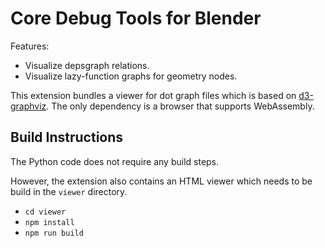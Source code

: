 # Core Debug Tools for Blender

Features:

- Visualize depsgraph relations.
- Visualize lazy-function graphs for geometry nodes.

This extension bundles a viewer for dot graph files which is based on [d3-graphviz](https://github.com/magjac/d3-graphviz). The only dependency is a browser that supports WebAssembly.

## Build Instructions

The Python code does not require any build steps.

However, the extension also contains an HTML viewer which needs to be build in the `viewer` directory.

- `cd viewer`
- `npm install`
- `npm run build`
